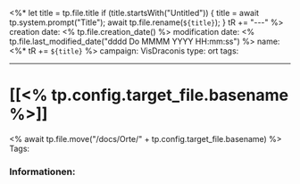 
<%* 
let title = tp.file.title 
if (title.startsWith("Untitled")) {
title = await tp.system.prompt("Title"); 
await tp.file.rename(`${title}`); 
} tR += "---" 
%>
creation date: <% tp.file.creation_date() %> 
modification date: <% tp.file.last_modified_date("dddd Do MMMM YYYY HH:mm:ss") %> 
name: <%* tR += `${title}` %> 
campaign: VisDraconis
type: ort
tags:

--- 

# [[<% tp.config.target_file.basename %>]]
<% await tp.file.move("/docs/Orte/" + tp.config.target_file.basename) %>
Tags: 

### Informationen:
